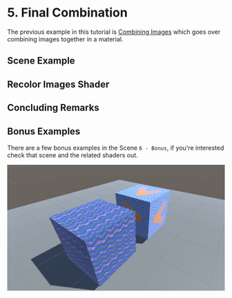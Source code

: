 # 5. Final Combination

The previous example in this tutorial is [Combining Images](4.CombiningImages.md) which goes over
combining images together in a material.

## Scene Example

## Recolor Images Shader

## Concluding Remarks

## Bonus Examples

There are a few bonus examples in the Scene `6 - Bonus`, if you're interested check that scene and the related shaders
out.

![Bonus shaders and materials not discussed previously](imgs/6-Bonus.png)
